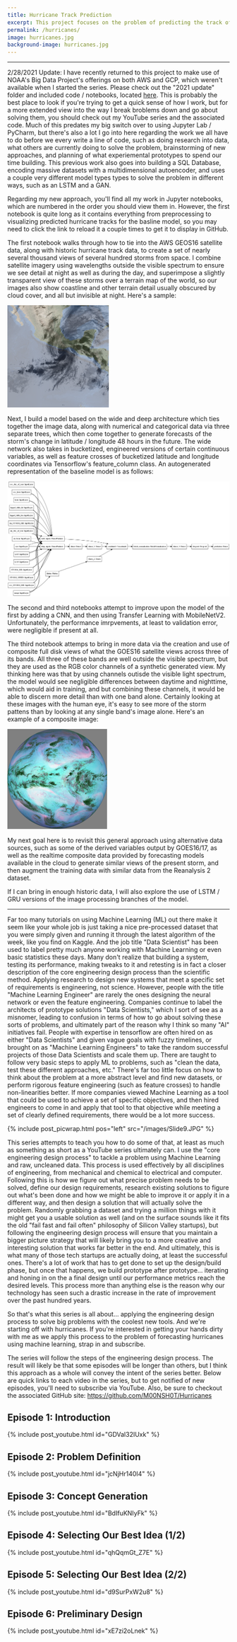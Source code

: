 ```yaml
---
title: Hurricane Track Prediction
excerpt: This project focuses on the problem of predicting the track of hurricanes using satellite imagery data accessed via AWS. I implement a Tensorflow multi-input, mixed type model (imagery plus numeric data) using the tf.data API to do automated feature engineering on the data pipeline.
permalink: /hurricanes/
image: hurricanes.jpg
background-image: hurricanes.jpg
---
```


<hr />

2/28/2021 Update: I have recently returned to this project to make use of NOAA's Big Data Project's offerings on both AWS and GCP, which weren't available when I started the series. Please check out the "2021 update" folder and included code / notebooks, located [here](https://github.com/M00NSH0T/Hurricanes/tree/master/2021%20update). This is probably the best place to look if you're trying to get a quick sense of how I work, but for a more extended view into the way I break broblems down and go about solving them, you should check out my YouTube series and the associated code. Much of this predates my big switch over to using Jupyter Lab / PyCharm, but there's also a lot I go into here regarding the work we all have to do before we every write a line of code, such as doing research into data, what others are currently doing to solve the problem, brainstorming of new approaches, and planning of what experiemental prototypes to spend our time building. This previous work also goes into building a SQL Database, encoding massive datasets with a multidimensional autoencoder, and uses a couple very different model types types to solve the problem in different ways, such as an LSTM and a GAN.

Regarding my new approach, you'll find all my work in Jupyter notebooks, which are numbered in the order you should view them in. However, the first notebook is quite long as it contains everything from preprocessing to visualizing predicted hurricane tracks for the basline model, so you may need to click the link to reload it a couple times to get it to display in GitHub. 

The first notebook walks through how to tie into the AWS GEOS16 satellite data, along with historic hurricane track data, to create a set of nearly several thousand views of several hundred storms from space. I combine satellite imagery using wavelengths outside the visible spectrum to ensure we see detail at night as well as during the day, and superimpose a slightly transparent view of these storms over a terrain map of the world, so our images also show coastline and other terrain detail usually obscured by cloud cover, and all but invisible at night. Here's a sample:

![image](https://github.com/M00NSH0T/Hurricanes/blob/master/2021%20update/storm_centered/centered_2017152N14262_20171523.png)

Next, I build a model based on the wide and deep architecture which ties together the image data, along with numerical and categorical data via three separate trees, which then come together to generate forecasts of the storm's change in latitude / longitude 48 hours in the future. The wide network also takes in bucketized, engineered versions of certain continuous variables, as well as feature crosses of bucketized latitude and longitude coordinates via Tensorflow's feature_column class. An autogenerated representation of the baseline model is as follows:

![image](https://github.com/M00NSH0T/Hurricanes/blob/master/2021%20update/baseline_model.png)

The second and third notebooks attempt to improve upon the model of the first by adding a CNN, and then using Transfer Learning with MobileNetV2. Unfortunately, the performance imrpvements, at least to validation error, were negligible if present at all. 

The third notebook attemps to bring in more data via the creation and use of composite full disk views of what the GOES16 satellite views across three of its bands. All three of these bands are well outside the visible spectrum, but they are used as the RGB color channels of a synthetic generated view. My thinking here was that by using channels outisde the visible light spectrum, the model would see negligible differences between daytime and nighttime, which would aid in training, and but combining these channels, it would be able to discern more detail than with one band alone. Certainly looking at these images with the human eye, it's easy to see more of the storm pattens than by looking at any single band's image alone. Here's an example of a composite image:

![image](https://github.com/M00NSH0T/Hurricanes/blob/master/2021%20update/full_disks/fd20171069.png)

My next goal here is to revisit this general approach using alternative data sources, such as some of the derived variables output by GOES16/17, as well as the realtime composite data provided by forecasting models available in the cloud to generate similar views of the present storm, and then augment the training data with similar data from the Reanalysis 2 dataset.

If I can bring in enough historic data, I will also explore the use of LSTM / GRU versions of the image processing branches of the model.



<hr />

Far too many tutorials on using Machine Learning (ML) out there make it seem like your whole job is just taking a nice pre-processed dataset that you were simply given and running it through the latest algorithm of the week, like you find on Kaggle. And the job title "Data Scientist" has been used to label pretty much anyone working with Machine Learning or even basic statistics these days. Many don't realize that building a system, testing its performance, making tweaks to it and retesting is in fact a closer description of the core engineering design process than the scientific method. Applying research to design new systems that meet a specific set of requirements is engineering, not science. However, people with the title "Machine Learning Engineer" are rarely the ones designing the neural network or even the feature engineering. Companies continue to label the architects of prototype solutions "Data Scientists," which I sort of see as a misnomer, leading to confusion in terms of how to go about solving these sorts of problems, and ultimately part of the reason why I think so many "AI" initiatives fail. People with expertise in tensorflow are often hired on as either "Data Scientists" and given vague goals with fuzzy timelines, or brought on as "Machine Learning Engineers" to take the random successful projects of those Data Scientists and scale them up. There are taught to follow very basic steps to apply ML to problems, such as "clean the data, test these different approaches, etc." There's far too little focus on how to think about the problem at a more abstract level and find new datasets, or perform rigorous feature engineering (such as feature crosses) to handle non-linearities better. If more companies viewed Machine Learning as a tool that could be used to achieve a set of specific objectives, and then hired engineers to come in and apply that tool to that objective while meeting a set of clearly defined requirements, there would be a lot more success. 


{% include post_picwrap.html pos="left" src="/images/Slide9.JPG" %}

This series attempts to teach you how to do some of that, at least as much as something as short as a YouTube series ultimately can. I use the "core engineering design process" to tackle a problem using Machine Learning and raw, uncleaned data. This process is used effectively by all disciplines of engineering, from mechanical and chemical to electrical and computer. Following this is how we figure out what precise problem needs to be solved, define our design requirements, research existing solutions to figure out what's been done and how we might be able to improve it or apply it in a different way, and then design a solution that will actually solve the problem. Randomly grabbing a dataset and trying a million things with it might get you a usable solution as well (and on the surface sounds like it fits the old "fail fast and fail often" philosophy of Silicon Valley startups), but following the engineering design process will ensure that you maintain a bigger picture strategy that will likely bring you to a more creative and interesting solution that works far better in the end. And ultimately, this is what many of those tech startups are actually doing, at least the successful ones. There's a lot of work that has to get done to set up the design/build phase, but once that happens, we build prototype after prototype... iterating and honing in on the a final design until our performance metrics reach the desired levels. This process more than anything else is the reason why our technology has seen such a drastic increase in the rate of improvement over the past hundred years.



So that's what this series is all about... applying the engineering design process to solve big problems with the coolest new tools. And we're starting off with hurricanes. If you're interested in getting your hands dirty with me as we apply this process to the problem of forecasting hurricanes using machine learning, strap in and subscribe. 

The series will follow the steps of the engineering design process. The result will likely be that some episodes will be longer than others, but I think this approach as a whole will convey the intent of the series better. Below are quick links to each video in the series, but to get notified of new episodes, you'll need to subscribe via YouTube. Also, be sure to checkout the associated GitHub site: https://github.com/M00NSH0T/Hurricanes

## Episode 1: Introduction
{% include post_youtube.html id="GDVal32IUxk" %}

## Episode 2: Problem Definition
{% include post_youtube.html id="jcNjHr140I4" %}

## Episode 3: Concept Generation
{% include post_youtube.html id="BdIfuKNIyFk" %}

## Episode 4: Selecting Our Best Idea (1/2)
{% include post_youtube.html id="qhQqmGt_Z7E" %}

## Episode 5: Selecting Our Best Idea (2/2)
{% include post_youtube.html id="d9SurPxW2u8" %}

## Episode 6: Preliminary Design
{% include post_youtube.html id="xE7zi2oLnek" %}
